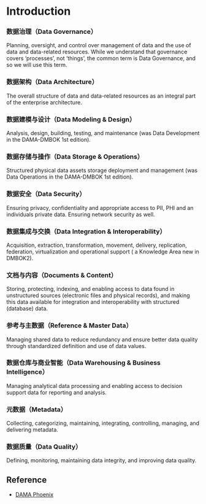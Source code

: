 # Introduction

### 数据治理（Data Governance）

Planning, oversight, and control over management of data and the use of data and data-related resources. While we understand that governance covers ‘processes’, not ‘things’, the common term is Data Governance, and so we will use this term.

### 数据架构（Data Architecture）

The overall structure of data and data-related resources as an integral part of the enterprise architecture.

### 数据建模与设计（Data Modeling & Design）

Analysis, design, building, testing, and maintenance (was Data Development in the DAMA-DMBOK 1st edition).

### 数据存储与操作（Data Storage & Operations）

Structured physical data assets storage deployment and management (was Data Operations in the DAMA-DMBOK 1st edition).

### 数据安全（Data Security）

Ensuring privacy, confidentiality and appropriate access to PII, PHI and an individuals private data. Ensuring network security as well.

### 数据集成与交换（Data Integration & Interoperability）

Acquisition, extraction, transformation, movement, delivery, replication, federation, virtualization and operational support ( a Knowledge Area new in DMBOK2).

### 文档与内容（Documents & Content）

Storing, protecting, indexing, and enabling access to data found in unstructured sources (electronic files and physical records), and making this data available for integration and interoperability with structured (database) data.

### 参考与主数据（Reference & Master Data）

Managing shared data to reduce redundancy and ensure better data quality through standardized definition and use of data values.

### 数据仓库与商业智能（Data Warehousing & Business Intelligence）

Managing analytical data processing and enabling access to decision support data for reporting and analysis.

### 元数据（Metadata）

Collecting, categorizing, maintaining, integrating, controlling, managing, and delivering metadata.

### 数据质量（Data Quality）

Defining, monitoring, maintaining data integrity, and improving data quality.

## Reference

* [DAMA Phoenix](http://dama-phoenix.org/)